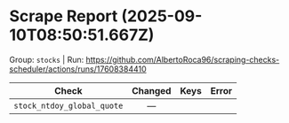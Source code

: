 # Scrape Report (2025-09-10T08:50:51.667Z)

Group: `stocks`  |  Run: https://github.com/AlbertoRoca96/scraping-checks-scheduler/actions/runs/17608384410

| Check | Changed | Keys | Error |
|---|:---:|:--|:--|
| `stock_ntdoy_global_quote` | — |  |  |
